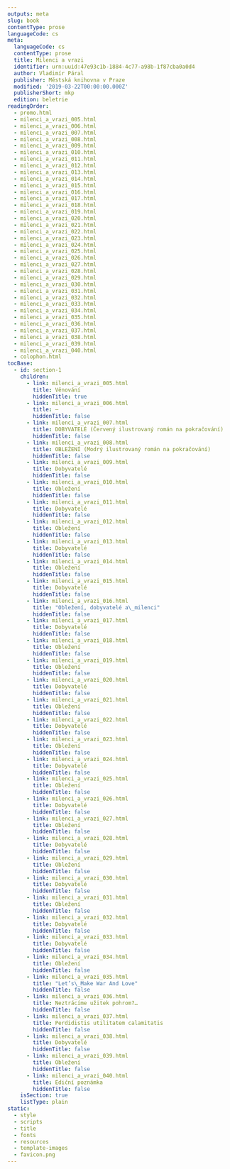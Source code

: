 ```yaml
---
outputs: meta
slug: book
contentType: prose
languageCode: cs
meta:
  languageCode: cs
  contentType: prose
  title: Milenci a vrazi
  identifier: urn:uuid:47e93c1b-1884-4c77-a98b-1f87cba0a0d4
  author: Vladimír Páral
  publisher: Městská knihovna v Praze
  modified: '2019-03-22T00:00:00.000Z'
  publisherShort: mkp
  edition: beletrie
readingOrder:
  - promo.html
  - milenci_a_vrazi_005.html
  - milenci_a_vrazi_006.html
  - milenci_a_vrazi_007.html
  - milenci_a_vrazi_008.html
  - milenci_a_vrazi_009.html
  - milenci_a_vrazi_010.html
  - milenci_a_vrazi_011.html
  - milenci_a_vrazi_012.html
  - milenci_a_vrazi_013.html
  - milenci_a_vrazi_014.html
  - milenci_a_vrazi_015.html
  - milenci_a_vrazi_016.html
  - milenci_a_vrazi_017.html
  - milenci_a_vrazi_018.html
  - milenci_a_vrazi_019.html
  - milenci_a_vrazi_020.html
  - milenci_a_vrazi_021.html
  - milenci_a_vrazi_022.html
  - milenci_a_vrazi_023.html
  - milenci_a_vrazi_024.html
  - milenci_a_vrazi_025.html
  - milenci_a_vrazi_026.html
  - milenci_a_vrazi_027.html
  - milenci_a_vrazi_028.html
  - milenci_a_vrazi_029.html
  - milenci_a_vrazi_030.html
  - milenci_a_vrazi_031.html
  - milenci_a_vrazi_032.html
  - milenci_a_vrazi_033.html
  - milenci_a_vrazi_034.html
  - milenci_a_vrazi_035.html
  - milenci_a_vrazi_036.html
  - milenci_a_vrazi_037.html
  - milenci_a_vrazi_038.html
  - milenci_a_vrazi_039.html
  - milenci_a_vrazi_040.html
  - colophon.html
tocBase:
  - id: section-1
    children:
      - link: milenci_a_vrazi_005.html
        title: Věnování
        hiddenTitle: true
      - link: milenci_a_vrazi_006.html
        title: —
        hiddenTitle: false
      - link: milenci_a_vrazi_007.html
        title: DOBYVATELÉ (Červený ilustrovaný román na pokračování)
        hiddenTitle: false
      - link: milenci_a_vrazi_008.html
        title: OBLEŽENÍ (Modrý ilustrovaný román na pokračování)
        hiddenTitle: false
      - link: milenci_a_vrazi_009.html
        title: Dobyvatelé
        hiddenTitle: false
      - link: milenci_a_vrazi_010.html
        title: Obležení
        hiddenTitle: false
      - link: milenci_a_vrazi_011.html
        title: Dobyvatelé
        hiddenTitle: false
      - link: milenci_a_vrazi_012.html
        title: Obležení
        hiddenTitle: false
      - link: milenci_a_vrazi_013.html
        title: Dobyvatelé
        hiddenTitle: false
      - link: milenci_a_vrazi_014.html
        title: Obležení
        hiddenTitle: false
      - link: milenci_a_vrazi_015.html
        title: Dobyvatelé
        hiddenTitle: false
      - link: milenci_a_vrazi_016.html
        title: "Obležení, dobyvatelé a\_milenci"
        hiddenTitle: false
      - link: milenci_a_vrazi_017.html
        title: Dobyvatelé
        hiddenTitle: false
      - link: milenci_a_vrazi_018.html
        title: Obležení
        hiddenTitle: false
      - link: milenci_a_vrazi_019.html
        title: Obležení
        hiddenTitle: false
      - link: milenci_a_vrazi_020.html
        title: Dobyvatelé
        hiddenTitle: false
      - link: milenci_a_vrazi_021.html
        title: Obležení
        hiddenTitle: false
      - link: milenci_a_vrazi_022.html
        title: Dobyvatelé
        hiddenTitle: false
      - link: milenci_a_vrazi_023.html
        title: Obležení
        hiddenTitle: false
      - link: milenci_a_vrazi_024.html
        title: Dobyvatelé
        hiddenTitle: false
      - link: milenci_a_vrazi_025.html
        title: Obležení
        hiddenTitle: false
      - link: milenci_a_vrazi_026.html
        title: Dobyvatelé
        hiddenTitle: false
      - link: milenci_a_vrazi_027.html
        title: Obležení
        hiddenTitle: false
      - link: milenci_a_vrazi_028.html
        title: Dobyvatelé
        hiddenTitle: false
      - link: milenci_a_vrazi_029.html
        title: Obležení
        hiddenTitle: false
      - link: milenci_a_vrazi_030.html
        title: Dobyvatelé
        hiddenTitle: false
      - link: milenci_a_vrazi_031.html
        title: Obležení
        hiddenTitle: false
      - link: milenci_a_vrazi_032.html
        title: Dobyvatelé
        hiddenTitle: false
      - link: milenci_a_vrazi_033.html
        title: Dobyvatelé
        hiddenTitle: false
      - link: milenci_a_vrazi_034.html
        title: Obležení
        hiddenTitle: false
      - link: milenci_a_vrazi_035.html
        title: "Let’s\_Make War And Love"
        hiddenTitle: false
      - link: milenci_a_vrazi_036.html
        title: Neztrácíme užitek pohrom?…
        hiddenTitle: false
      - link: milenci_a_vrazi_037.html
        title: Perdidistis utilitatem calamitatis
        hiddenTitle: false
      - link: milenci_a_vrazi_038.html
        title: Dobyvatelé
        hiddenTitle: false
      - link: milenci_a_vrazi_039.html
        title: Obležení
        hiddenTitle: false
      - link: milenci_a_vrazi_040.html
        title: Ediční poznámka
        hiddenTitle: false
    isSection: true
    listType: plain
static:
  - style
  - scripts
  - title
  - fonts
  - resources
  - template-images
  - favicon.png
---
```

